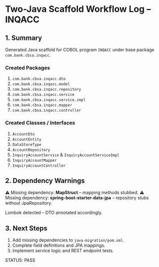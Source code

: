 # Two-Java Scaffold Workflow Log – INQACC

## 1. Summary
Generated Java scaffold for COBOL program `INQACC` under base package `com.bank.cbsa.inqacc`.

### Created Packages
1. `com.bank.cbsa.inqacc.dto`
2. `com.bank.cbsa.inqacc.model`
3. `com.bank.cbsa.inqacc.repository`
4. `com.bank.cbsa.inqacc.service`
5. `com.bank.cbsa.inqacc.service.impl`
6. `com.bank.cbsa.inqacc.mapper`
7. `com.bank.cbsa.inqacc.controller`

### Created Classes / Interfaces
1. `AccountDto`
2. `AccountEntity`
3. `DataStoreType`
4. `AccountRepository`
5. `InquiryAccountService` & `InquiryAccountServiceImpl`
6. `InquiryAccountMapper`
7. `InquiryAccountController`

## 2. Dependency Warnings
⚠ Missing dependency: **MapStruct** – mapping methods stubbed.
⚠ Missing dependency: **spring-boot-starter-data-jpa** – repository stubs without JpaRepository.

Lombok detected – DTO annotated accordingly.

## 3. Next Steps
1. Add missing dependencies to `java-migration/pom.xml`.
2. Complete field definitions and JPA mappings.
3. Implement service logic and REST endpoint tests.

STATUS: PASS

